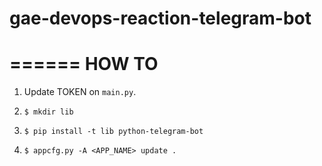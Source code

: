 # gae-devops-reaction-telegram-bot

======
HOW TO
======

1. Update TOKEN on `main.py`.

2. `$ mkdir lib`

3. `$ pip install -t lib python-telegram-bot`

4. `$ appcfg.py -A <APP_NAME> update .`
